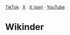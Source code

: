 [TikTok](https://www.tiktok.com/@wikinder) · [X](https://x.com/wikinder) · [X (jpn)](https://x.com/wikinderjp) · [YouTube](https://www.youtube.com/@wikinder)

# Wikinder
